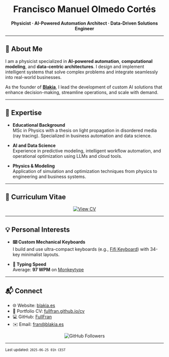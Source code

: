 <h1 align="center">Francisco Manuel Olmedo Cortés</h1>
<p align="center"><strong>Physicist · AI-Powered Automation Architect · Data-Driven Solutions Engineer</strong></p>

---

## 🧠 About Me

I am a physicist specialized in **AI-powered automation**, **computational modeling**, and **data-centric architectures**. I design and implement intelligent systems that solve complex problems and integrate seamlessly into real-world businesses.

As the founder of [**Blakia**](https://github.com/blakiatech), I lead the development of custom AI solutions that enhance decision-making, streamline operations, and scale with demand.

---

## 🧰 Expertise

- **Educational Background**  
  MSc in Physics with a thesis on light propagation in disordered media (ray tracing). Specialized in business automation and data science.

- **AI and Data Science**  
  Experience in predictive modeling, intelligent workflow automation, and operational optimization using LLMs and cloud tools.

- **Physics & Modeling**  
  Application of simulation and optimization techniques from physics to engineering and business systems.

---

## 📄 Curriculum Vitae

<p align="center">
  <a href="https://fullfran.github.io/cv/" target="_blank">
    <img alt="View CV" src="https://img.shields.io/badge/View%20Online%20CV-blue?logo=read-the-docs&style=for-the-badge" />
  </a>
</p>

---

## 💡 Personal Interests

- **⌨️ Custom Mechanical Keyboards**  
  I build and use ultra-compact keyboards (e.g., [Fifi Keyboard](https://github.com/FullFran/zmk-fifi)) with 34-key minimalist layouts.

- **🏃 Typing Speed**  
  Average: **97 WPM** on [Monkeytype](https://monkeytype.com)

---

## 📬 Connect

- 🌐 Website: [blakia.es](https://blakia.es)
- 🧠 Portfolio CV: [fullfran.github.io/cv](https://fullfran.github.io/cv)
- 💻 GitHub: [FullFran](https://github.com/FullFran)
- ✉️ Email: [fran@blakia.es](mailto:fran@blakia.es)

<p align="center">
  <img src="https://img.shields.io/github/followers/FullFran?label=GitHub%20Followers&style=social" alt="GitHub Followers" />
</p>

---

<sub>Last updated: `2025-06-25 01h CEST`</sub>
